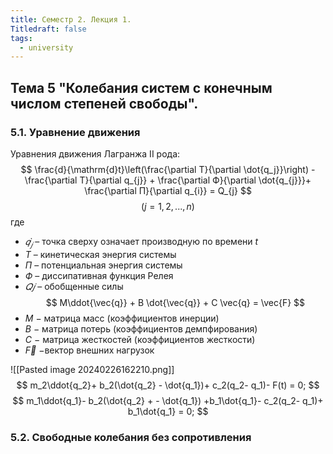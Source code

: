 ```yaml
---
title: Семестр 2. Лекция 1.
Titledraft: false
tags:
  - university
---
```


## Тема 5 "Колебания систем с конечным числом степеней свободы".

### 5.1. Уравнение движения

Уравнения движения Лагранжа II рода:
$$
\frac{d}{\mathrm{d}t}\left(\frac{\partial T}{\partial \dot{q_j}}\right) - \frac{\partial T}{\partial q_{j}} + \frac{\partial Ф}{\partial \dot{q_{j}}}+ \frac{\partial П}{\partial q_{i}} = Q_{j}
$$
$$
(j = 1, 2, ..., n)
$$
где 
* $𝑞̇_𝑗$ – точка сверху означает производную по времени $t$
* $T$ – кинетическая энергия системы
* $П$ – потенциальная энергия системы
* $Ф$ – диссипативная функция Релея
* $𝑄𝑗$ – обобщенные силы
$$
M\ddot{\vec{q}} + B \dot{\vec{q}} + C \vec{q} = \vec{F}
$$
* $M$ − матрица масс (коэффициентов инерции)
* $B$ − матрица потерь (коэффициентов демпфирования)
* $C$ − матрица жесткостей (коэффициентов жесткости)
* $\vec{F}$ −вектор внешних нагрузок

![[Pasted image 20240226162210.png]]
$$
m_2\ddot{q_2}+ b_2(\dot{q_2} - \dot{q_1})+ c_2(q_2- q_1)- F(t) = 0;
$$
$$
m_1\ddot{q_1}- b_2(\dot{q_2} + - \dot{q_1}) +b_1\dot{q_1}- c_2(q_2- q_1)+ b_1\dot{q_1} = 0;
$$
### 5.2. Свободные колебания без сопротивления
